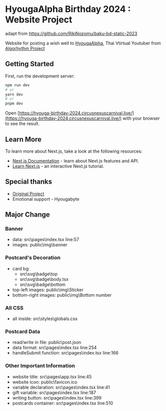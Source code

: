 # HyougaAlpha Birthday 2024 : Website Project
adapt from https://github.com/RikiNozomu/baku-bd-static-2023
<!-- ![](public/img/page.png) -->
<!-- ![](public/img/stat.png) -->

Website for posting a wish well to [HyougaAlpha](https://www.youtube.com/@HyougaAlpha_ARP "HyougaAlpha"), Thai Vtirtual Youtuber from [Algorhythm Project](https://algorhythm.realic.net/ "Algorhythm Project")

<!-- Production Website : [https://bakubirthday2023.vtuberthaiinfo.com/](https://bakubirthday2023.vtuberthaiinfo.com/) -->

## Getting Started

First, run the development server:

```bash
npm run dev
# or
yarn dev
# or
pnpm dev
```

Open [https://hyouga-birthday-2024.circusnexuscarnival.live/](https://hyouga-birthday-2024.circusnexuscarnival.live/) with your browser to see the result.

## Learn More

To learn more about Next.js, take a look at the following resources:

- [Next.js Documentation](https://nextjs.org/docs) - learn about Next.js features and API.
- [Learn Next.js](https://nextjs.org/learn) - an interactive Next.js tutorial.

## Special thanks

- [Original Project](https://github.com/RikiNozomu/baku-bd-static-2023)
- Emotional support - Hyougabyte



## Major Change
### Banner
 - data: src\pages\index.tsx line:57
 - images: public\img\banner

### Postcard's Decoration
 - card bg: 
    - src\svg\badge\top
    - src\svg\badge\body.tsx
    - src\svg\badge\bottom
 - top-left images: public\img\Sticker
 - bottom-right images: public\img\Bottom number

### All CSS
 - all inside: src\styles\globals.css

### Postcard Data
 - read/write in file: public\post.json
 - data format: src\pages\index.tsx line:254
 - handleSubmit function: src\pages\index.tsx line:166

### Other Important Information
 - website title: src\pages\app.tsx line:45
 - website icon: public\favicon.ico
 - variable declaration: src\pages\index.tsx line:41 
 - gift variable: src\pages\index.tsx line:187
 - writing button: src\pages\index.tsx line:399
 - postcards container: src\pages\index.tsx line:510
